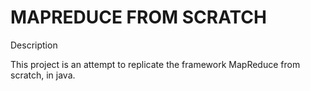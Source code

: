 # MAPREDUCE FROM SCRATCH

Description

This project is an attempt to replicate the framework MapReduce from scratch, in java.

